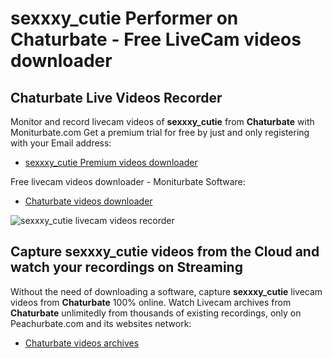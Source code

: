 # sexxxy_cutie Performer on Chaturbate - Free LiveCam videos downloader

## Chaturbate Live Videos Recorder

Monitor and record livecam videos of **sexxxy_cutie** from **Chaturbate** with Moniturbate.com
Get a premium trial for free by just and only registering with your Email address:
* [sexxxy_cutie Premium videos downloader](https://moniturbate.com/request-demo-licence-key.html)

Free livecam videos downloader - Moniturbate Software:
* [Chaturbate videos downloader](https://moniturbate.com/moniturbate-download-software.html)

![sexxxy_cutie livecam videos recorder](https://peachurnet.com/templates/moniturbate-software.png)


## Capture sexxxy_cutie videos from the Cloud and watch your recordings on Streaming

Without the need of downloading a software, capture **sexxxy_cutie** livecam videos from **Chaturbate** 100% online.
Watch Livecam archives from **Chaturbate** unlimitedly from thousands of existing recordings, only on Peachurbate.com and its websites network:
* [Chaturbate videos archives](https://peachurnet.com/)